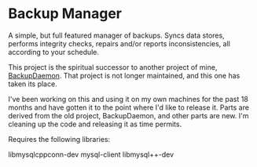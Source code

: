 # Backup Manager


A simple, but full featured manager of backups. Syncs data stores, performs integrity checks, repairs and/or reports inconsistencies, all according to your schedule. 

This project is the spiritual successor to another project of mine, [BackupDaemon](https://github.com/bmoscon/BackupDaemon). That project is not longer maintained, and this one has taken its place.

I've been working on this and using it on my own machines for the past 18 months and have gotten it to the point where I'd like to release it. Parts are derived from the old project, BackupDaemon, and other parts are new. I'm cleaning up the code and releasing it as time permits.


Requires the following libraries:

libmysqlcppconn-dev
mysql-client
libmysql++-dev